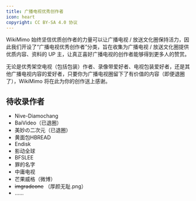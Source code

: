 ```yaml
---
title: 广播电视优秀创作者
icon: heart
copyright: CC BY-SA 4.0 协议
---
```


WikiMimo 始终坚信优质创作者的力量可以让广播电视 / 放送文化圈保持活力，因此我们开设了“广播电视优秀创作者”分类，旨在收集为广播电视 / 放送文化圈提供优质内容、资料的 UP 主，让真正喜好广播电视的创作者能够得到更多人的赞赏。

无论是优秀架空电视（包括包装）作者、录像带爱好者、电视包装爱好者，还是其他广播电视内容的爱好者，只要你为广播电视圈留下了有价值的内容（即便退圈了），WikiMimo 将在此为你的创作送上感谢。

## 待收录作者

- Nive-Diamochang
- BaiVideo（已退圈）
- 美妙の二次元（已退圈）
- 黄面包HBREAD
- Endisk
- 影动全球
- BFSLEE
- 罪的名字
- 中庸电视
- 芒果威格（微博）
- ~~imgradeone~~ （厚颜无耻.png）
- ……
<!-- - MaiLi_EyE（马海） -->

